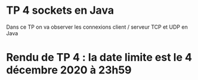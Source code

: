 # TP 4 sockets en Java

Dans ce TP on va observer les connexions client / serveur TCP et UDP en Java

# Rendu de TP 4 : la date limite est le 4 décembre 2020 à 23h59

